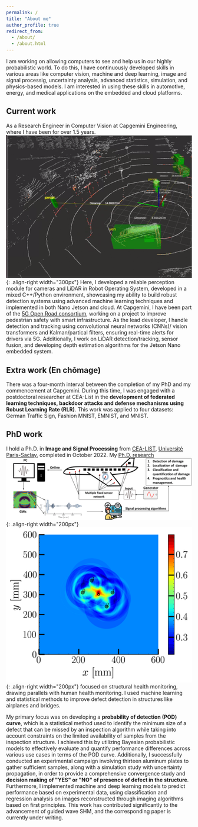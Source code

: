 ```yaml
---
permalink: /
title: "About me"
author_profile: true
redirect_from: 
  - /about/
  - /about.html
---
```

I am working on allowing computers to see and help us in our highly probabilistic world. To do this, I have continuously developed skills in various areas like computer vision, machine and deep learning, image and signal processig, uncertainty analysis, advanced statistics, simulation, and physics-based models. I am interested in using these skills in automotive, energy, and medical applications on the embedded and cloud platforms.

Current work
------
As a Research Engineer in Computer Vision at Capgemini Engineering, where I have been for over 1.5 years.  ![LIDAr](images/Lidar.png){: .align-right width="300px"} Here, I developed a reliable perception module for cameras and LiDAR in Robot Operating System, developed in a mixed C++/Python environment, showcasing my ability to build robust detection systems using advanced machine learning techniques and implemented in both Nano Jetson and cloud. At Capgemini, I have been part of the [5G Open Road consortium](http://5gopenroad.com/), working on a project to improve pedestrian safety with smart infrastructure. As the lead developer, I handle detection and tracking using convolutional neural networks (CNNs)/ vision transformers and Kalman/partical filters, ensuring real-time alerts for drivers via 5G.  Additionally, I work on LiDAR detection/tracking, sensor fusion, and developing depth estimation algorithms for the Jetson Nano embedded system.

Extra work (En chômage)
------
There was a four-month interval between the completion of my PhD and my commencement at Capgemini. During this time, I was engaged with a postdoctoral researcher at CEA-List in the **development of federated learning techniques, backdoor attacks and defense mechanisms using Robust Learning Rate (RLR)**. This work was applied to four datasets: German Traffic Sign, Fashion MNIST, EMNIST, and MNIST. 

PhD work
------
I hold a Ph.D. in **Image and Signal Processing** from [CEA-LIST](https://list.cea.fr/fr/), [Université Paris-Saclay](https://www.google.com/search?client=ubuntu-sn&channel=fs&q=universit%C3%A9+paris+saclay), completed in October 2022. My [Ph.D. research](https://theses.hal.science/tel-04318941) ![SHM](images/SHM.png){: .align-right width="200px"} ![Experiment](images/experiment_dig.gif){: .align-right width="200px"} focused on structural health monitoring, drawing parallels with human health monitoring. I used machine learning and statistical methods to improve defect detection in structures like airplanes and bridges.


My primary focus was on developing a **probability of detection (POD) curve**, which is a statistical method used to identify the minimum size of a defect that can be missed by an inspection algorithm while taking into account constraints on the limited availability of samples from the inspection structure. I achieved this by utilizing Bayesian probabilistic models to effectively evaluate and quantify performance differences across various use cases in terms of the POD curve. Additionally, I successfully conducted an experimental campaign involving thirteen aluminum plates to gather sufficient samples, along with a simulation study with uncertainty propagation, in order to provide a comprehensive convergence study and **decision making of "YES" or "NO" of presence of defect in the structure**. Furthermore, I implemented machine and deep learning models to predict performance based on experimental data, using classification and regression analysis on images reconstructed through imaging algorithms based on first principles. This work has contributed significantly to the advancement of guided wave SHM, and the corresponding paper is currently under writing.


<!-- Currently, on weekends, we are actively collaborating on backdoor attack and defense strategies for the YOLO model, as well as working on a research paper. Please note that this experience is not included in my resume. -->


<!-- 





A data-driven personal website
======
Like many other Jekyll-based GitHub Pages templates, Academic Pages makes you separate the website's content from its form. The content & metadata of your website are in structured markdown files, while various other files constitute the theme, specifying how to transform that content & metadata into HTML pages. You keep these various markdown (.md), YAML (.yml), HTML, and CSS files in a public GitHub repository. Each time you commit and push an update to the repository, the [GitHub pages](https://pages.github.com/) service creates static HTML pages based on these files, which are hosted on GitHub's servers free of charge.

Many of the features of dynamic content management systems (like Wordpress) can be achieved in this fashion, using a fraction of the computational resources and with far less vulnerability to hacking and DDoSing. You can also modify the theme to your heart's content without touching the content of your site. If you get to a point where you've broken something in Jekyll/HTML/CSS beyond repair, your markdown files describing your talks, publications, etc. are safe. You can rollback the changes or even delete the repository and start over -- just be sure to save the markdown files! Finally, you can also write scripts that process the structured data on the site, such as [this one](https://github.com/academicpages/academicpages.github.io/blob/master/talkmap.ipynb) that analyzes metadata in pages about talks to display [a map of every location you've given a talk](https://academicpages.github.io/talkmap.html).

Getting started
======
1. Register a GitHub account if you don't have one and confirm your e-mail (required!)
1. Fork [this repository](https://github.com/academicpages/academicpages.github.io) by clicking the "fork" button in the top right. 
1. Go to the repository's settings (rightmost item in the tabs that start with "Code", should be below "Unwatch"). Rename the repository "[your GitHub username].github.io", which will also be your website's URL.
1. Set site-wide configuration and create content & metadata (see below -- also see [this set of diffs](http://archive.is/3TPas) showing what files were changed to set up [an example site](https://getorg-testacct.github.io) for a user with the username "getorg-testacct")
1. Upload any files (like PDFs, .zip files, etc.) to the files/ directory. They will appear at https://[your GitHub username].github.io/files/example.pdf.  
1. Check status by going to the repository settings, in the "GitHub pages" section

Site-wide configuration
------
The main configuration file for the site is in the base directory in [_config.yml](https://github.com/academicpages/academicpages.github.io/blob/master/_config.yml), which defines the content in the sidebars and other site-wide features. You will need to replace the default variables with ones about yourself and your site's github repository. The configuration file for the top menu is in [_data/navigation.yml](https://github.com/academicpages/academicpages.github.io/blob/master/_data/navigation.yml). For example, if you don't have a portfolio or blog posts, you can remove those items from that navigation.yml file to remove them from the header. 

Create content & metadata
------
For site content, there is one markdown file for each type of content, which are stored in directories like _publications, _talks, _posts, _teaching, or _pages. For example, each talk is a markdown file in the [_talks directory](https://github.com/academicpages/academicpages.github.io/tree/master/_talks). At the top of each markdown file is structured data in YAML about the talk, which the theme will parse to do lots of cool stuff. The same structured data about a talk is used to generate the list of talks on the [Talks page](https://academicpages.github.io/talks), each [individual page](https://academicpages.github.io/talks/2012-03-01-talk-1) for specific talks, the talks section for the [CV page](https://academicpages.github.io/cv), and the [map of places you've given a talk](https://academicpages.github.io/talkmap.html) (if you run this [python file](https://github.com/academicpages/academicpages.github.io/blob/master/talkmap.py) or [Jupyter notebook](https://github.com/academicpages/academicpages.github.io/blob/master/talkmap.ipynb), which creates the HTML for the map based on the contents of the _talks directory).

**Markdown generator**

I have also created [a set of Jupyter notebooks](https://github.com/academicpages/academicpages.github.io/tree/master/markdown_generator
) that converts a CSV containing structured data about talks or presentations into individual markdown files that will be properly formatted for the Academic Pages template. The sample CSVs in that directory are the ones I used to create my own personal website at stuartgeiger.com. My usual workflow is that I keep a spreadsheet of my publications and talks, then run the code in these notebooks to generate the markdown files, then commit and push them to the GitHub repository.

How to edit your site's GitHub repository
------
Many people use a git client to create files on their local computer and then push them to GitHub's servers. If you are not familiar with git, you can directly edit these configuration and markdown files directly in the github.com interface. Navigate to a file (like [this one](https://github.com/academicpages/academicpages.github.io/blob/master/_talks/2012-03-01-talk-1.md) and click the pencil icon in the top right of the content preview (to the right of the "Raw | Blame | History" buttons). You can delete a file by clicking the trashcan icon to the right of the pencil icon. You can also create new files or upload files by navigating to a directory and clicking the "Create new file" or "Upload files" buttons. 

Example: editing a markdown file for a talk
![Editing a markdown file for a talk](/images/editing-talk.png)

For more info
------
More info about configuring Academic Pages can be found in [the guide](https://academicpages.github.io/markdown/). The [guides for the Minimal Mistakes theme](https://mmistakes.github.io/minimal-mistakes/docs/configuration/) (which this theme was forked from) might also be helpful. -->

